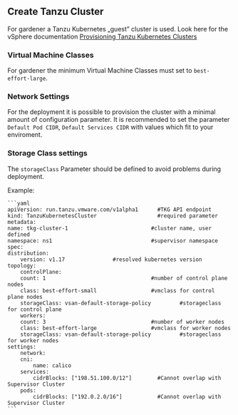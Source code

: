 
## Create Tanzu Cluster

For gardener a Tanzu Kubernetes „guest” cluster is used. Look here for the vSphere documentation [Provisioning Tanzu Kubernetes Clusters](https://docs.vmware.com/en/VMware-vSphere/7.0/vmware-vsphere-with-tanzu/GUID-2597788E-2FA4-420E-B9BA-9423F8F7FD9F.html)

### Virtual Machine Classes
For gardener the minimum Virtual Machine Classes must set to `best-effort-large`.
### Network Settings
For the deployment it is possible to provision the cluster with a minimal amount of configuration parameter. It is recommended to set the parameter `Default Pod CIDR`, `Default Services CIDR` with values which fit to your enviroment.

### Storage Class settings
The `storageClass` Parameter should be defined to avoid problems during deployment. 

  Example:

    ```yaml
    apiVersion: run.tanzu.vmware.com/v1alpha1      #TKG API endpoint
    kind: TanzuKubernetesCluster                   #required parameter
    metadata:
    name: tkg-cluster-1                          #cluster name, user defined
    namespace: ns1                               #supervisor namespace
    spec:
    distribution:
        version: v1.17				 #resolved kubernetes version
    topology:
        controlPlane:
        count: 1                                 #number of control plane nodes
        class: best-effort-small                 #vmclass for control plane nodes
        storageClass: vsan-default-storage-policy         #storageclass for control plane
        workers:
        count: 3                                 #number of worker nodes
        class: best-effort-large                 #vmclass for worker nodes
        storageClass: vsan-default-storage-policy         #storageclass for worker nodes
    settings:
        network:
        cni:
            name: calico
        services:
            cidrBlocks: ["198.51.100.0/12"]        #Cannot overlap with Supervisor Cluster
        pods:
            cidrBlocks: ["192.0.2.0/16"]           #Cannot overlap with Supervisor Cluster
    ```
